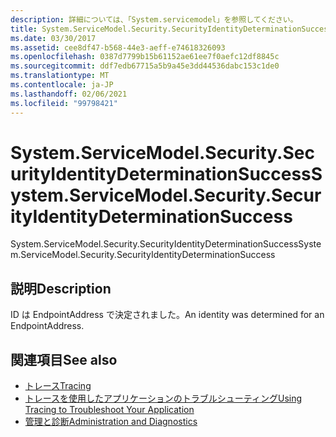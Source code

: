 ```yaml
---
description: 詳細については、「System.servicemodel」を参照してください。
title: System.ServiceModel.Security.SecurityIdentityDeterminationSuccess
ms.date: 03/30/2017
ms.assetid: cee8df47-b568-44e3-aeff-e74618326093
ms.openlocfilehash: 0387d7799b15b61152ae61ee7f0aefc12df8845c
ms.sourcegitcommit: ddf7edb67715a5b9a45e3dd44536dabc153c1de0
ms.translationtype: MT
ms.contentlocale: ja-JP
ms.lasthandoff: 02/06/2021
ms.locfileid: "99798421"
---
```

# <a name="systemservicemodelsecuritysecurityidentitydeterminationsuccess"></a><span data-ttu-id="1c962-103">System.ServiceModel.Security.SecurityIdentityDeterminationSuccess</span><span class="sxs-lookup"><span data-stu-id="1c962-103">System.ServiceModel.Security.SecurityIdentityDeterminationSuccess</span></span>

<span data-ttu-id="1c962-104">System.ServiceModel.Security.SecurityIdentityDeterminationSuccess</span><span class="sxs-lookup"><span data-stu-id="1c962-104">System.ServiceModel.Security.SecurityIdentityDeterminationSuccess</span></span>  
  
## <a name="description"></a><span data-ttu-id="1c962-105">説明</span><span class="sxs-lookup"><span data-stu-id="1c962-105">Description</span></span>  

 <span data-ttu-id="1c962-106">ID は EndpointAddress で決定されました。</span><span class="sxs-lookup"><span data-stu-id="1c962-106">An identity was determined for an EndpointAddress.</span></span>  
  
## <a name="see-also"></a><span data-ttu-id="1c962-107">関連項目</span><span class="sxs-lookup"><span data-stu-id="1c962-107">See also</span></span>

- [<span data-ttu-id="1c962-108">トレース</span><span class="sxs-lookup"><span data-stu-id="1c962-108">Tracing</span></span>](index.md)
- [<span data-ttu-id="1c962-109">トレースを使用したアプリケーションのトラブルシューティング</span><span class="sxs-lookup"><span data-stu-id="1c962-109">Using Tracing to Troubleshoot Your Application</span></span>](using-tracing-to-troubleshoot-your-application.md)
- [<span data-ttu-id="1c962-110">管理と診断</span><span class="sxs-lookup"><span data-stu-id="1c962-110">Administration and Diagnostics</span></span>](../index.md)
